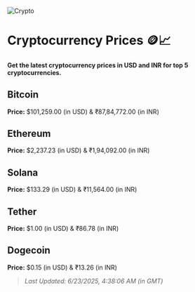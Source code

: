 
![Crypto](https://www.techguide.com.au/wp-content/uploads/2020/11/crypto3.jpeg)

# Cryptocurrency Prices 🪙📈

#### Get the latest cryptocurrency prices in USD and INR for top 5 cryptocurrencies.

## Bitcoin

**Price:** $101,259.00 (in USD) & ₹87,84,772.00 (in INR)

## Ethereum

**Price:** $2,237.23 (in USD) & ₹1,94,092.00 (in INR)

## Solana

**Price:** $133.29 (in USD) & ₹11,564.00 (in INR)

## Tether

**Price:** $1.00 (in USD) & ₹86.78 (in INR)

## Dogecoin

**Price:** $0.15 (in USD) & ₹13.26 (in INR)

> _Last Updated: 6/23/2025, 4:38:06 AM (in GMT)_
